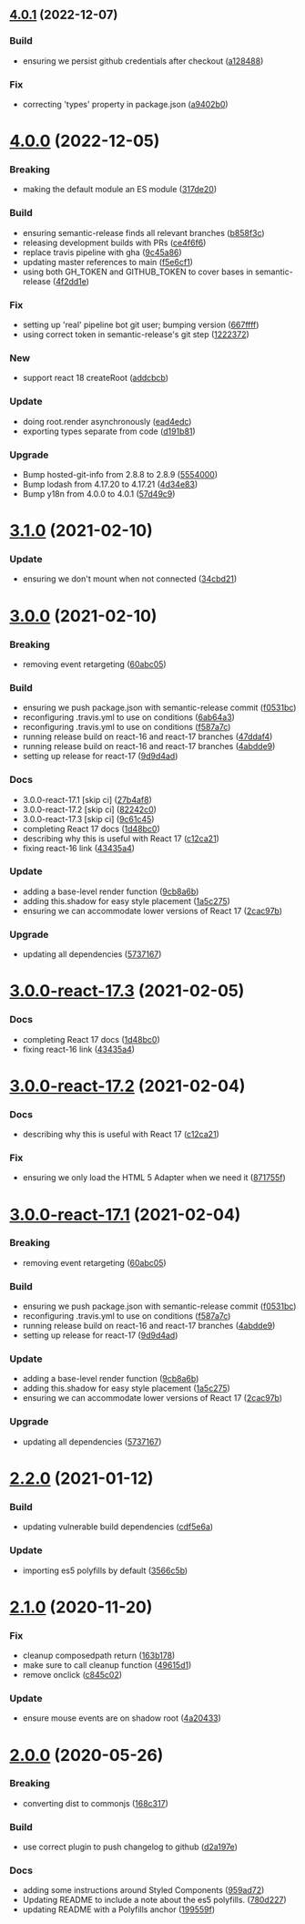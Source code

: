 ## [4.0.1](https://github.com/WTW-IM/react-html-element/compare/v4.0.0...v4.0.1) (2022-12-07)


### Build

* ensuring we persist github credentials after checkout ([a128488](https://github.com/WTW-IM/react-html-element/commit/a12848851584b6ae88fd0a0d7a7a523a6dab2aff))

### Fix

* correcting 'types' property in package.json ([a9402b0](https://github.com/WTW-IM/react-html-element/commit/a9402b0578a1e3af8747aa760f76d908bc896c52))

# [4.0.0](https://github.com/WTW-IM/react-html-element/compare/v3.1.0...v4.0.0) (2022-12-05)


### Breaking

* making the default module an ES module ([317de20](https://github.com/WTW-IM/react-html-element/commit/317de20ffbc3badc83dd0c9de8d2d2901a54efd3))

### Build

* ensuring semantic-release finds all relevant branches ([b858f3c](https://github.com/WTW-IM/react-html-element/commit/b858f3cab187f02bd20b0eae415316ca8e6eb24d))
* releasing development builds with PRs ([ce4f6f6](https://github.com/WTW-IM/react-html-element/commit/ce4f6f6c1c22925e9d866f9d3b97d3cabedce475))
* replace travis pipeline with gha ([9c45a86](https://github.com/WTW-IM/react-html-element/commit/9c45a867b10a6606f4ed18a7fcd1d29af796c2df))
* updating master references to main ([f5e6cf1](https://github.com/WTW-IM/react-html-element/commit/f5e6cf124cd0abd6ea88b4d1140f66f1b076bf24))
* using both GH_TOKEN and GITHUB_TOKEN to cover bases in semantic-release ([4f2dd1e](https://github.com/WTW-IM/react-html-element/commit/4f2dd1eb6f9bc7222a999c284c48287124425581))

### Fix

* setting up 'real' pipeline bot git user; bumping version ([667ffff](https://github.com/WTW-IM/react-html-element/commit/667ffff85b968ec8e9728e174c025bd8253e05bb))
* using correct token in semantic-release's git step ([1222372](https://github.com/WTW-IM/react-html-element/commit/12223723690d77878ad7d571f6a09a323da2e577))

### New

* support react 18 createRoot ([addcbcb](https://github.com/WTW-IM/react-html-element/commit/addcbcb52ecb6d99851e955716a9565a7aba5944))

### Update

* doing root.render asynchronously ([ead4edc](https://github.com/WTW-IM/react-html-element/commit/ead4edcbcaca21efabb64541d492b6fc78538783))
* exporting types separate from code ([d191b81](https://github.com/WTW-IM/react-html-element/commit/d191b81d5bc43006edd2213b115916cfeeab51ac))

### Upgrade

* Bump hosted-git-info from 2.8.8 to 2.8.9 ([5554000](https://github.com/WTW-IM/react-html-element/commit/55540006cf0d939dfe84fc48c39c3fad59fe55a9))
* Bump lodash from 4.17.20 to 4.17.21 ([4d34e83](https://github.com/WTW-IM/react-html-element/commit/4d34e8349a80b0f701528a0b5f8b0eb0b6a99b64))
* Bump y18n from 4.0.0 to 4.0.1 ([57d49c9](https://github.com/WTW-IM/react-html-element/commit/57d49c9f1f781e75c4a990f8254c7ee738c46591))

# [3.1.0](https://github.com/WTW-IM/react-html-element/compare/v3.0.0...v3.1.0) (2021-02-10)


### Update

* ensuring we don't mount when not connected ([34cbd21](https://github.com/WTW-IM/react-html-element/commit/34cbd21c8b08c261b7315619a625d524e9519946))

# [3.0.0](https://github.com/WTW-IM/react-html-element/compare/v2.2.0...v3.0.0) (2021-02-10)


### Breaking

* removing event retargeting ([60abc05](https://github.com/WTW-IM/react-html-element/commit/60abc05ffed68591840c7651d0c3a49668c4d040))

### Build

* ensuring we push package.json with semantic-release commit ([f0531bc](https://github.com/WTW-IM/react-html-element/commit/f0531bca4998708fe7e37117e28a4e5ab213cf8c))
* reconfiguring .travis.yml to use on conditions ([6ab64a3](https://github.com/WTW-IM/react-html-element/commit/6ab64a3794bd6fa6c308d7c7567382bba4e54361))
* reconfiguring .travis.yml to use on conditions ([f587a7c](https://github.com/WTW-IM/react-html-element/commit/f587a7cc127ed61413c74cbcfc9f26bc7b015755))
* running release build on react-16 and react-17 branches ([47ddaf4](https://github.com/WTW-IM/react-html-element/commit/47ddaf47a5b3133170c823491196e416d3e7da81))
* running release build on react-16 and react-17 branches ([4abdde9](https://github.com/WTW-IM/react-html-element/commit/4abdde98d68464bd32b0f52acebee9701dde6815))
* setting up release for react-17 ([9d9d4ad](https://github.com/WTW-IM/react-html-element/commit/9d9d4add5f77e7b6089195a357893abc1764a6fe))

### Docs

* 3.0.0-react-17.1 [skip ci] ([27b4af8](https://github.com/WTW-IM/react-html-element/commit/27b4af8ae15ed735d50f78a34d413f686156fdf9))
* 3.0.0-react-17.2 [skip ci] ([82242c0](https://github.com/WTW-IM/react-html-element/commit/82242c0a692566f8486044248d1190d75119b1d7))
* 3.0.0-react-17.3 [skip ci] ([9c61c45](https://github.com/WTW-IM/react-html-element/commit/9c61c4567c65af195acef226b25021a8e48238ca))
* completing React 17 docs ([1d48bc0](https://github.com/WTW-IM/react-html-element/commit/1d48bc0e31df2fa50de84fd930779c6c69cb8006))
* describing why this is useful with React 17 ([c12ca21](https://github.com/WTW-IM/react-html-element/commit/c12ca21c9d0cff0c8636593d15889c641034205a))
* fixing react-16 link ([43435a4](https://github.com/WTW-IM/react-html-element/commit/43435a4ccc425433afabaefd577aff633e0accff))

### Update

* adding a base-level render function ([9cb8a6b](https://github.com/WTW-IM/react-html-element/commit/9cb8a6b5a5a66eafa827dfebe2e83577f7a70b68))
* adding this.shadow for easy style placement ([1a5c275](https://github.com/WTW-IM/react-html-element/commit/1a5c2758acaf3850d67852efe61fa95899f00259))
* ensuring we can accommodate lower versions of React 17 ([2cac97b](https://github.com/WTW-IM/react-html-element/commit/2cac97b4eea0305b018f87f65eca049d79520878))

### Upgrade

* updating all dependencies ([5737167](https://github.com/WTW-IM/react-html-element/commit/5737167f47ffb4b3e99fc7f15e4bd1f987663eb7))

# [3.0.0-react-17.3](https://github.com/WTW-IM/react-html-element/compare/v3.0.0-react-17.2...v3.0.0-react-17.3) (2021-02-05)


### Docs

* completing React 17 docs ([1d48bc0](https://github.com/WTW-IM/react-html-element/commit/1d48bc0e31df2fa50de84fd930779c6c69cb8006))
* fixing react-16 link ([43435a4](https://github.com/WTW-IM/react-html-element/commit/43435a4ccc425433afabaefd577aff633e0accff))

# [3.0.0-react-17.2](https://github.com/WTW-IM/react-html-element/compare/v3.0.0-react-17.1...v3.0.0-react-17.2) (2021-02-04)


### Docs

* describing why this is useful with React 17 ([c12ca21](https://github.com/WTW-IM/react-html-element/commit/c12ca21c9d0cff0c8636593d15889c641034205a))

### Fix

* ensuring we only load the HTML 5 Adapter when we need it ([871755f](https://github.com/WTW-IM/react-html-element/commit/871755fc4b78fc557e77bf3b7bd6048480b3a34d))

# [3.0.0-react-17.1](https://github.com/WTW-IM/react-html-element/compare/v2.2.0...v3.0.0-react-17.1) (2021-02-04)


### Breaking

* removing event retargeting ([60abc05](https://github.com/WTW-IM/react-html-element/commit/60abc05ffed68591840c7651d0c3a49668c4d040))

### Build

* ensuring we push package.json with semantic-release commit ([f0531bc](https://github.com/WTW-IM/react-html-element/commit/f0531bca4998708fe7e37117e28a4e5ab213cf8c))
* reconfiguring .travis.yml to use on conditions ([f587a7c](https://github.com/WTW-IM/react-html-element/commit/f587a7cc127ed61413c74cbcfc9f26bc7b015755))
* running release build on react-16 and react-17 branches ([4abdde9](https://github.com/WTW-IM/react-html-element/commit/4abdde98d68464bd32b0f52acebee9701dde6815))
* setting up release for react-17 ([9d9d4ad](https://github.com/WTW-IM/react-html-element/commit/9d9d4add5f77e7b6089195a357893abc1764a6fe))

### Update

* adding a base-level render function ([9cb8a6b](https://github.com/WTW-IM/react-html-element/commit/9cb8a6b5a5a66eafa827dfebe2e83577f7a70b68))
* adding this.shadow for easy style placement ([1a5c275](https://github.com/WTW-IM/react-html-element/commit/1a5c2758acaf3850d67852efe61fa95899f00259))
* ensuring we can accommodate lower versions of React 17 ([2cac97b](https://github.com/WTW-IM/react-html-element/commit/2cac97b4eea0305b018f87f65eca049d79520878))

### Upgrade

* updating all dependencies ([5737167](https://github.com/WTW-IM/react-html-element/commit/5737167f47ffb4b3e99fc7f15e4bd1f987663eb7))

# [2.2.0](https://github.com/WTW-IM/react-html-element/compare/v2.1.0...v2.2.0) (2021-01-12)


### Build

* updating vulnerable build dependencies ([cdf5e6a](https://github.com/WTW-IM/react-html-element/commit/cdf5e6a4520ef3fe0284c99983e9e428240f0986))

### Update

* importing es5 polyfills by default ([3566c5b](https://github.com/WTW-IM/react-html-element/commit/3566c5ba9deffb304bbba91ced5d92c6d26672a2))

# [2.1.0](https://github.com/WTW-IM/react-html-element/compare/v2.0.0...v2.1.0) (2020-11-20)


### Fix

* cleanup composedpath return ([163b178](https://github.com/WTW-IM/react-html-element/commit/163b17879cfbaea459a015ba1032ffa218aaaff0))
* make sure to call cleanup function ([49615d1](https://github.com/WTW-IM/react-html-element/commit/49615d199126217eb1d046a9f4eac7298b38f766))
* remove onclick ([c845c02](https://github.com/WTW-IM/react-html-element/commit/c845c0293fdaf53da8be52d62eacd43ec6df37ab))

### Update

* ensure mouse events are on shadow root ([4a20433](https://github.com/WTW-IM/react-html-element/commit/4a20433798fb17e7536f7a71aee161cd2f200719))

# [2.0.0](https://github.com/WTW-IM/react-html-element/compare/v1.1.0...v2.0.0) (2020-05-26)


### Breaking

* converting dist to commonjs ([168c317](https://github.com/WTW-IM/react-html-element/commit/168c3177f579b3f8f2a0d99b497098c34e00215b))

### Build

* use correct plugin to push changelog to github ([d2a197e](https://github.com/WTW-IM/react-html-element/commit/d2a197e0da7d3c55c90e20e657d9cc1eab5ee620))

### Docs

* adding some instructions around Styled Components ([959ad72](https://github.com/WTW-IM/react-html-element/commit/959ad72422e35a0531d2c54801208df32b6f1f4b))
* Updating README to include a note about the es5 polyfills. ([780d227](https://github.com/WTW-IM/react-html-element/commit/780d227c9639d5a1012b20fbca0272ab92f06b10))
* updating README with a Polyfills anchor ([199559f](https://github.com/WTW-IM/react-html-element/commit/199559f4647b48360357f561c720591b3e0a1f3b))
